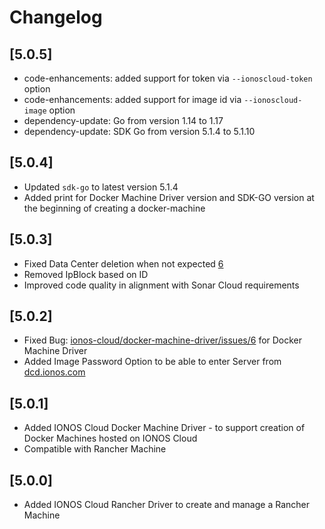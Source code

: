 # Changelog

## \[5.0.5\]

* code-enhancements: added support for token via `--ionoscloud-token` option
* code-enhancements: added support for image id via `--ionoscloud-image` option
* dependency-update: Go from version 1.14 to 1.17
* dependency-update: SDK Go from version 5.1.4 to 5.1.10

## \[5.0.4\]

* Updated `sdk-go` to latest version 5.1.4
* Added print for Docker Machine Driver version and SDK-GO version at the beginning of creating a docker-machine

## \[5.0.3\]

* Fixed Data Center deletion when not expected [6](https://github.com/ionos-cloud/docker-machine-driver/issues/6)
* Removed IpBlock based on ID
* Improved code quality in alignment with Sonar Cloud requirements

## \[5.0.2\]

* Fixed Bug: [ionos-cloud/docker-machine-driver/issues/6](https://github.com/ionos-cloud/docker-machine-driver/issues/6) for Docker Machine Driver
* Added Image Password Option to be able to enter Server from [dcd.ionos.com](https://dcd.ionos.com/latest/)

## \[5.0.1\]

* Added IONOS Cloud Docker Machine Driver - to support creation of Docker Machines hosted on IONOS Cloud
* Compatible with Rancher Machine

## \[5.0.0\]

* Added IONOS Cloud Rancher Driver to create and manage a Rancher Machine

